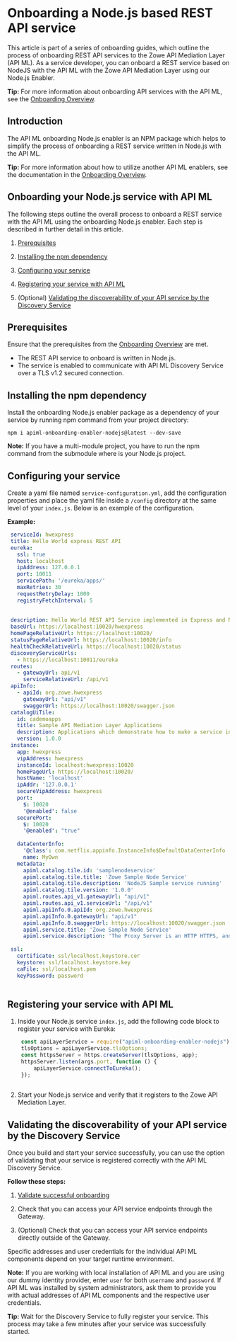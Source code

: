 # Onboarding a Node.js based REST API service

This article is part of a series of onboarding guides, which outline the process of onboarding REST API services to the Zowe API Mediation Layer (API ML). As a service developer, you can onboard a REST service based on NodeJS with the API ML with the Zowe API Mediation Layer using our Node.js Enabler.

**Tip:** For more information about onboarding API services with the API ML, see the [Onboarding Overview](onboard-overview.md).

## Introduction

The API ML onboarding Node.js enabler is an NPM package which helps to simplify the process of onboarding a REST service written in Node.js with the API ML. 


**Tip:** For more information about how to utilize another API ML enablers, see the documentation in
the [Onboarding Overview](onboard-overview.md).

## Onboarding your Node.js service with API ML

The following steps outline the overall process to onboard a REST service with the API ML using the onboarding Node.js enabler. Each step is described in further detail in this article.

1. [Prerequisites](#prerequisites)

2. [Installing the npm dependency](#installing-the-npm-dependency)

3. [Configuring your service](#configuring-your-service)
   
4. [Registering your service with API ML](#registering-your-service-with-api-ml)

5. (Optional) [Validating the discoverability of your API service by the Discovery Service](#validating-the-discoverability-of-your-api-service-by-the-discovery-service)

## Prerequisites

Ensure that the prerequisites from the [Onboarding Overview](onboard-overview.md) are met.

* The REST API service to onboard is written in Node.js.
* The service is enabled to communicate with API ML Discovery Service over a TLS v1.2 secured connection.

## Installing the npm dependency 

Install the onboarding Node.js enabler package as a dependency of your service by running npm command from your project directory:

    npm i apiml-onboarding-enabler-nodejs@latest --dev-save

**Note:** If you have a multi-module project, you have to run the npm command from the submodule where is your Node.js project.

## Configuring your service

Create a yaml file named `service-configuration.yml`, add the configuration properties and place the yaml file inside a `/config` directory at the same level of your `index.js`. 
Below is an example of the configuration.
 
   **Example:**
    
   ```yaml
    serviceId: hwexpress
    title: Hello World express REST API
    eureka:
      ssl: true
      host: localhost
      ipAddress: 127.0.0.1
      port: 10011
      servicePath: '/eureka/apps/'
      maxRetries: 30
      requestRetryDelay: 1000
      registryFetchInterval: 5
    
    
    description: Hello World REST API Service implemented in Express and Node.js
    baseUrl: https://localhost:10020/hwexpress
    homePageRelativeUrl: https://localhost:10020/
    statusPageRelativeUrl: https://localhost:10020/info
    healthCheckRelativeUrl: https://localhost:10020/status
    discoveryServiceUrls:
      - https://localhost:10011/eureka
    routes:
      - gatewayUrl: api/v1
        serviceRelativeUrl: /api/v1
    apiInfo:
      - apiId: org.zowe.hwexpress
        gatewayUrl: "api/v1"
        swaggerUrl: https://localhost:10020/swagger.json
    catalogUiTile:
      id: cademoapps
      title: Sample API Mediation Layer Applications
      description: Applications which demonstrate how to make a service integrated to the API Mediation Layer ecosystem
      version: 1.0.0
    instance:
      app: hwexpress
      vipAddress: hwexpress
      instanceId: localhost:hwexpress:10020
      homePageUrl: https://localhost:10020/
      hostName: 'localhost'
      ipAddr: '127.0.0.1'
      secureVipAddress: hwexpress
      port:
        $: 10020
        '@enabled': false
      securePort:
        $: 10020
        '@enabled': "true"
    
      dataCenterInfo:
        '@class': com.netflix.appinfo.InstanceInfo$DefaultDataCenterInfo
        name: MyOwn
      metadata:
        apiml.catalog.tile.id: 'samplenodeservice'
        apiml.catalog.tile.title: 'Zowe Sample Node Service'
        apiml.catalog.tile.description: 'NodeJS Sample service running'
        apiml.catalog.tile.version: '1.0.0'
        apiml.routes.api_v1.gatewayUrl: "api/v1"
        apiml.routes.api_v1.serviceUrl: "/api/v1"
        apiml.apiInfo.0.apiId: org.zowe.hwexpress
        apiml.apiInfo.0.gatewayUrl: "api/v1"
        apiml.apiInfo.0.swaggerUrl: https://localhost:10020/swagger.json
        apiml.service.title: 'Zowe Sample Node Service'
        apiml.service.description: 'The Proxy Server is an HTTP HTTPS, and Websocket server built upon NodeJS and ExpressJS.'
    
    ssl:
      certificate: ssl/localhost.keystore.cer
      keystore: ssl/localhost.keystore.key
      caFile: ssl/localhost.pem
      keyPassword: password
    
  ```

## Registering your service with API ML

1. Inside your Node.js service `index.js`, add the following code block to register your service with Eureka:

   ```js
    const apiLayerService = require("apiml-onboarding-enabler-nodejs");
    tlsOptions = apiLayerService.tlsOptions;
    const httpsServer = https.createServer(tlsOptions, app);
    httpsServer.listen(args.port, function () {
        apiLayerService.connectToEureka();
    });
    
   ```
2. Start your Node.js service and verify that it registers to the Zowe API Mediation Layer.

## Validating the discoverability of your API service by the Discovery Service

Once you build and start your service successfully, you can use the option of validating that your service is registered correctly with the API ML Discovery Service.

**Follow these steps:**
  1. [Validate successful onboarding](./onboard-overview.md#verify-successful-onboarding-to-the-api-ml)
 
  2. Check that you can access your API service endpoints through the Gateway.

  3. (Optional) Check that you can access your API service endpoints directly outside of the Gateway.

Specific addresses and user credentials for the individual API ML components depend on your target runtime environment.

**Note:** If you are working with local installation of API ML and you are using our dummy identity provider, enter `user`
for both `username` and `password`. If API ML was installed by system administrators, ask them to provide you
with actual addresses of API ML components and the respective user credentials.

**Tip:** Wait for the Discovery Service to fully register your service. This process may take a few minutes after your
service was successfully started.

